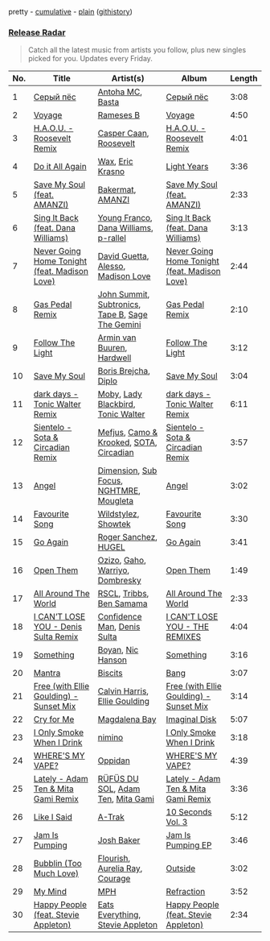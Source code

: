 pretty - [cumulative](/playlists/cumulative/Release%20Radar.md) - [plain](/playlists/plain/37i9dQZEVXbsudmxBFKW7G) ([githistory](https://github.githistory.xyz/vitokorn/spotify-playlist-archive/blob/master/playlists/plain/37i9dQZEVXbsudmxBFKW7G))
### [Release Radar](https://open.spotify.com/playlist/37i9dQZEVXbsudmxBFKW7G)

> Catch all the latest music from artists you follow, plus new singles picked for you. Updates every Friday.

| No. | Title | Artist(s) | Album | Length |
|---|---|---|---|---|
| 1 | [Серый пёс](https://open.spotify.com/track/7iSE9o1sSduimjMrmToYbq) | [Antoha MC](https://open.spotify.com/artist/6OqmKFaRcw0f23m5PQ9CrL), [Basta](https://open.spotify.com/artist/7as5DY4Rz9jac9tgoTrj9H) | [Серый пёс](https://open.spotify.com/album/6GJmioNDh5z3d2wq6Rqq4B) | 3:08 |
| 2 | [Voyage](https://open.spotify.com/track/0uKWX6TcTrnrGuX6rhntBK) | [Rameses B](https://open.spotify.com/artist/06EfEcjc0vdvI6VNL0soIO) | [Voyage](https://open.spotify.com/album/1zaXMIcuXzNCapNpkPl7xL) | 4:50 |
| 3 | [H.A.O.U. - Roosevelt Remix](https://open.spotify.com/track/3poUYstXmNyU9ikqeUD4ej) | [Casper Caan](https://open.spotify.com/artist/0dtmnZBKsEGpSCpdcr3pRc), [Roosevelt](https://open.spotify.com/artist/4AQrqVz6BYwy29iMxcGtx7) | [H.A.O.U. - Roosevelt Remix](https://open.spotify.com/album/19yAxe1Ji3AMSx8yTK7C70) | 4:01 |
| 4 | [Do it All Again](https://open.spotify.com/track/7s62mYqs8RVpozHlLYijEn) | [Wax](https://open.spotify.com/artist/36kzCQhGfJzrLuZzrHweNV), [Eric Krasno](https://open.spotify.com/artist/6tQIsqw6DrDfdoPwOrOD6k) | [Light Years](https://open.spotify.com/album/0bf3519W3wgmPXssbEwfPk) | 3:36 |
| 5 | [Save My Soul (feat. AMANZI)](https://open.spotify.com/track/09SeFTIX9wjIPeDJokttb2) | [Bakermat](https://open.spotify.com/artist/3MyFDtqB80WZvbtCZRsekM), [AMANZI](https://open.spotify.com/artist/2JntGPQDmz3Lm0m3C7OEm4) | [Save My Soul (feat. AMANZI)](https://open.spotify.com/album/1gQZ0qp0b9itiBh7VnRW5z) | 2:33 |
| 6 | [Sing It Back (feat. Dana Williams)](https://open.spotify.com/track/6j8TmyhwPunLSpeNA4kVnI) | [Young Franco](https://open.spotify.com/artist/6mK0vAO13gT8jWYANyoXAl), [Dana Williams](https://open.spotify.com/artist/4rljPSpCHQzUJMNOvmw1DL), [p-rallel](https://open.spotify.com/artist/0YSI1Vwzd1u7wO7p3md4qD) | [Sing It Back (feat. Dana Williams)](https://open.spotify.com/album/6zAWHfeYvpUBY7hZ5TmnTp) | 3:13 |
| 7 | [Never Going Home Tonight (feat. Madison Love)](https://open.spotify.com/track/7K1BLb6MpvKuGEPpHw35mO) | [David Guetta](https://open.spotify.com/artist/1Cs0zKBU1kc0i8ypK3B9ai), [Alesso](https://open.spotify.com/artist/4AVFqumd2ogHFlRbKIjp1t), [Madison Love](https://open.spotify.com/artist/3BkE65DVH2NZSDQa6ZszcJ) | [Never Going Home Tonight (feat. Madison Love)](https://open.spotify.com/album/0tn39dXCidefjSr5PqXbcX) | 2:44 |
| 8 | [Gas Pedal Remix](https://open.spotify.com/track/1LcPGiq7EjLLFRTAITK1CA) | [John Summit](https://open.spotify.com/artist/7kNqXtgeIwFtelmRjWv205), [Subtronics](https://open.spotify.com/artist/3NJ94iuAmmMjbszODYT6pO), [Tape B](https://open.spotify.com/artist/59tlsKpLWoLTxjNNS2wdPi), [Sage The Gemini](https://open.spotify.com/artist/6d47Z08T4snK50HgTEHo5Z) | [Gas Pedal Remix](https://open.spotify.com/album/1uU1wFU6mAnhj3k4MQ0XJ5) | 2:10 |
| 9 | [Follow The Light](https://open.spotify.com/track/3EQ70Nq9D03VLRblD2JlJZ) | [Armin van Buuren](https://open.spotify.com/artist/0SfsnGyD8FpIN4U4WCkBZ5), [Hardwell](https://open.spotify.com/artist/6BrvowZBreEkXzJQMpL174) | [Follow The Light](https://open.spotify.com/album/4eSiwGNJjDddi2a7YjVYZ8) | 3:12 |
| 10 | [Save My Soul](https://open.spotify.com/track/0FAlTV2xvP1WgfKCXQ8o53) | [Boris Brejcha](https://open.spotify.com/artist/6caPJFLv1wesmM7gwK1ACy), [Diplo](https://open.spotify.com/artist/5fMUXHkw8R8eOP2RNVYEZX) | [Save My Soul](https://open.spotify.com/album/13jwc3YVFFMgTzotfBv674) | 3:04 |
| 11 | [dark days - Tonic Walter Remix](https://open.spotify.com/track/1l5tfsivI4VRKziSLLBIqY) | [Moby](https://open.spotify.com/artist/3OsRAKCvk37zwYcnzRf5XF), [Lady Blackbird](https://open.spotify.com/artist/0CcvfJAMRa28MnCnujCdXQ), [Tonic Walter](https://open.spotify.com/artist/6HfRl1vZ3mVDGkXb7Pknjv) | [dark days - Tonic Walter Remix](https://open.spotify.com/album/5JLSi9yzNkDo4n2IwCwnCD) | 6:11 |
| 12 | [Sientelo - Sota & Circadian Remix](https://open.spotify.com/track/25Ct5BPQbhZiNEBe8cmXcm) | [Mefjus](https://open.spotify.com/artist/54qqaSH6byJIb8eFWxe3Pj), [Camo & Krooked](https://open.spotify.com/artist/2N8IPNZTiNo3nj4mreOlHU), [SOTA](https://open.spotify.com/artist/78UYwUXnotbqcp2NTxjujP), [Circadian](https://open.spotify.com/artist/1YrGu3E2y8jG5JJFlDEWFE) | [Sientelo - Sota & Circadian Remix](https://open.spotify.com/album/6ANG5taElvY28rBOx4GaQx) | 3:57 |
| 13 | [Angel](https://open.spotify.com/track/5V00ZhzyrSKM6WSBn44gE3) | [Dimension](https://open.spotify.com/artist/1QMgre3BHX161ZHtWMUu6S), [Sub Focus](https://open.spotify.com/artist/0QaSiI5TLA4N7mcsdxShDO), [NGHTMRE](https://open.spotify.com/artist/76M2Ekj8bG8W7X2nbx2CpF), [Mougleta](https://open.spotify.com/artist/4gmndqcVVyxmzgOunTiuAD) | [Angel](https://open.spotify.com/album/1l8lYGYLSYgh5vdfxJjvBc) | 3:02 |
| 14 | [Favourite Song](https://open.spotify.com/track/5jt7ngF0zlquhwOMqvUv8I) | [Wildstylez](https://open.spotify.com/artist/0wr85NuJuAYZsRzP1lJgiV), [Showtek](https://open.spotify.com/artist/3gk0OYeLFWYupGFRHqLSR7) | [Favourite Song](https://open.spotify.com/album/7zY6hCEcLzK3WDmYTBVNhX) | 3:30 |
| 15 | [Go Again](https://open.spotify.com/track/1UX8fLMyjf4keyBNNg2dd7) | [Roger Sanchez](https://open.spotify.com/artist/1HT9k1ZSUL9IczSstOAgWJ), [HUGEL](https://open.spotify.com/artist/5PlfkPxwCpRRWQJBxCa0By) | [Go Again](https://open.spotify.com/album/0AmyHld9NcSRLBm5VMXgWS) | 3:41 |
| 16 | [Open Them](https://open.spotify.com/track/3jRmkKS6g8m1QCF5qc0C7P) | [Ozizo](https://open.spotify.com/artist/5mQpQplFegvzGUXOlfH1hO), [Gaho](https://open.spotify.com/artist/3ybZTNrlK0QhL4rBxfLHOc), [Warriyo](https://open.spotify.com/artist/153gpNcKRhv5Cn30q375Mr), [Dombresky](https://open.spotify.com/artist/2GVtgxcx7jg5xVCZsIHSGN) | [Open Them](https://open.spotify.com/album/0G7l3f6LlR58byl2EX5aGt) | 1:49 |
| 17 | [All Around The World](https://open.spotify.com/track/2Q23SEj6CPt1i9AIHLElCk) | [RSCL](https://open.spotify.com/artist/5pkU7zjIzHgfN1n91e51r3), [Tribbs](https://open.spotify.com/artist/6iqDK7aHVlwGGgPmcdSK5L), [Ben Samama](https://open.spotify.com/artist/3MICPvsOVZdedC4KnDT0S4) | [All Around The World](https://open.spotify.com/album/7AMhvpt13Huj5IMW8JH3vg) | 2:33 |
| 18 | [I CAN’T LOSE YOU - Denis Sulta Remix](https://open.spotify.com/track/0zcl6vMNh2tWXyR0nuII9t) | [Confidence Man](https://open.spotify.com/artist/0RwXnFrEoI8tltFvYpJgP6), [Denis Sulta](https://open.spotify.com/artist/7cDu9zG1gVQrMdSGBAhzvn) | [I CAN'T LOSE YOU - THE REMIXES](https://open.spotify.com/album/6dAbaGFIidEtnIJ6R0Yemz) | 4:04 |
| 19 | [Something](https://open.spotify.com/track/4pf6UyOlaDtySrahgrbzqL) | [Boyan](https://open.spotify.com/artist/0Oro38xoxbaWM8qUopnYoJ), [Nic Hanson](https://open.spotify.com/artist/1NrFTpkB0RvbVLYl0p5Xvc) | [Something](https://open.spotify.com/album/6nQbrIplcsesOfWOoWPP8p) | 3:16 |
| 20 | [Mantra](https://open.spotify.com/track/54J38a4XiM1L8uFat59WvW) | [Biscits](https://open.spotify.com/artist/052B9SONfhoScw7dgYWw5o) | [Bang](https://open.spotify.com/album/1vgBUWkcKXZilezNBE6PnG) | 3:07 |
| 21 | [Free (with Ellie Goulding) - Sunset Mix](https://open.spotify.com/track/6ufbHepbCzxKU4x7JTL90n) | [Calvin Harris](https://open.spotify.com/artist/7CajNmpbOovFoOoasH2HaY), [Ellie Goulding](https://open.spotify.com/artist/0X2BH1fck6amBIoJhDVmmJ) | [Free (with Ellie Goulding) - Sunset Mix](https://open.spotify.com/album/0o2FyhW9lFDC6ohrr4pztB) | 3:14 |
| 22 | [Cry for Me](https://open.spotify.com/track/4rVs9KjC3YVA7v54kVSHUV) | [Magdalena Bay](https://open.spotify.com/artist/1oPRcJUkloHaRLYx0olBLJ) | [Imaginal Disk](https://open.spotify.com/album/4HTy9WFTYooRjE9giTmzAF) | 5:07 |
| 23 | [I Only Smoke When I Drink](https://open.spotify.com/track/39glDGcpBhLVMSsQhvtqHR) | [nimino](https://open.spotify.com/artist/5x0R3zoC09GMiRJomoexLV) | [I Only Smoke When I Drink](https://open.spotify.com/album/05iJvxOa8h8GjGPe5JnvDG) | 3:18 |
| 24 | [WHERE'S MY VAPE?](https://open.spotify.com/track/398FKmK2bGM2FBmI0g9PnN) | [Oppidan](https://open.spotify.com/artist/338p7qzZTDJSHJzSjIZMFK) | [WHERE'S MY VAPE?](https://open.spotify.com/album/2vNQ3JP3vnNL47n6yx5EIi) | 4:39 |
| 25 | [Lately - Adam Ten & Mita Gami Remix](https://open.spotify.com/track/5HgrvZrpVrxBNoI7ZBrVm6) | [RÜFÜS DU SOL](https://open.spotify.com/artist/5Pb27ujIyYb33zBqVysBkj), [Adam Ten](https://open.spotify.com/artist/05tmGPn4fFdVpnsMt0YW5S), [Mita Gami](https://open.spotify.com/artist/6Y9N9gdo5jpzGsExWDymS8) | [Lately - Adam Ten & Mita Gami Remix](https://open.spotify.com/album/4ZbiLPBXv5HzUpiatp5Bgc) | 3:36 |
| 26 | [Like I Said](https://open.spotify.com/track/2BwB7yxrTNrubtfTMVjcMu) | [A-Trak](https://open.spotify.com/artist/3TaUSUXn41GixL7zbvrIDt) | [10 Seconds Vol. 3](https://open.spotify.com/album/0onpzeJOcg9RDxcUJ1WQZz) | 5:12 |
| 27 | [Jam Is Pumping](https://open.spotify.com/track/1tXkSkbltR7XjRxkgMZSNW) | [Josh Baker](https://open.spotify.com/artist/4zf8Awb8y1X9qwL4oiVRd6) | [Jam Is Pumping EP](https://open.spotify.com/album/7CIfwfDu0SqRHtkt50Krtq) | 3:46 |
| 28 | [Bubblin (Too Much Love)](https://open.spotify.com/track/2316I3e6wHNl9mYPLDwwpq) | [Flourish](https://open.spotify.com/artist/5FyEVZanhJH5rwTLxKrmJ7), [Aurelia Ray](https://open.spotify.com/artist/1XBlyH8em537ST8B4bifds), [Courage](https://open.spotify.com/artist/1kGMaFXRovFOZJqxbVdnHq) | [Outside](https://open.spotify.com/album/1VPOWK8Vbkdg1Tkv4xbHu1) | 3:02 |
| 29 | [My Mind](https://open.spotify.com/track/2PQOSqKLsPRWoFhQWm0BJz) | [MPH](https://open.spotify.com/artist/62SCu33InHVq97VaWw3eof) | [Refraction](https://open.spotify.com/album/2R2BtdlMg4A44CzaQdmFfa) | 3:52 |
| 30 | [Happy People (feat. Stevie Appleton)](https://open.spotify.com/track/4PqgPfXmv76B0CQN8e7ka8) | [Eats Everything](https://open.spotify.com/artist/4W991QdgKWX4TO864ypInA), [Stevie Appleton](https://open.spotify.com/artist/5qMHOzLlXeOEjOncWYtRfZ) | [Happy People (feat. Stevie Appleton)](https://open.spotify.com/album/7v6ECYtA4YDhPxZDwG1kEf) | 2:34 |
